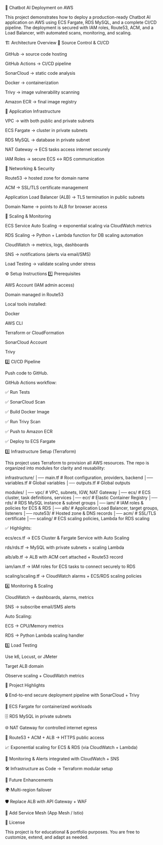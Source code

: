🚀 Chatbot AI Deployment on AWS

This project demonstrates how to deploy a production-ready Chatbot AI application on AWS using ECS Fargate, RDS MySQL, and a complete CI/CD pipeline.
The deployment is secured with IAM roles, Route53, ACM, and a Load Balancer, with automated scans, monitoring, and scaling.

🏗 Architecture Overview
🔹 Source Control & CI/CD

GitHub → source code hosting

GitHub Actions → CI/CD pipeline

SonarCloud → static code analysis

Docker → containerization

Trivy → image vulnerability scanning

Amazon ECR → final image registry

🔹 Application Infrastructure

VPC → with both public and private subnets

ECS Fargate → cluster in private subnets

RDS MySQL → database in private subnet

NAT Gateway → ECS tasks access internet securely

IAM Roles → secure ECS ↔ RDS communication

🔹 Networking & Security

Route53 → hosted zone for domain name

ACM → SSL/TLS certificate management

Application Load Balancer (ALB) → TLS termination in public subnets

Domain Name → points to ALB for browser access

🔹 Scaling & Monitoring

ECS Service Auto Scaling → exponential scaling via CloudWatch metrics

RDS Scaling → Python + Lambda function for DB scaling automation

CloudWatch → metrics, logs, dashboards

SNS → notifications (alerts via email/SMS)

Load Testing → validate scaling under stress

⚙️ Setup Instructions
1️⃣ Prerequisites

AWS Account (IAM admin access)

Domain managed in Route53

Local tools installed:

Docker

AWS CLI

Terraform or CloudFormation

SonarCloud Account

Trivy

2️⃣ CI/CD Pipeline

Push code to GitHub.

GitHub Actions workflow:

✅ Run Tests

✅ SonarCloud Scan

✅ Build Docker Image

✅ Run Trivy Scan

✅ Push to Amazon ECR

✅ Deploy to ECS Fargate

3️⃣ Infrastructure Setup (Terraform)

This project uses Terraform to provision all AWS resources.
The repo is organized into modules for clarity and reusability:

infrastructure/
│── main.tf            # Root configuration, providers, backend
│── variables.tf       # Global variables
│── outputs.tf         # Global outputs

modules/
│── vpc/               # VPC, subnets, IGW, NAT Gateway
│── ecs/               # ECS cluster, task definitions, services
│── ecr/               # Elastic Container Registry
│── rds/               # RDS MySQL instance & subnet groups
│── iam/               # IAM roles & policies for ECS & RDS
│── alb/               # Application Load Balancer, target groups, listeners
│── route53/           # Hosted zone & DNS records
│── acm/               # SSL/TLS certificate
│── scaling/           # ECS scaling policies, Lambda for RDS scaling


✅ Highlights:

ecs/ecs.tf → ECS Cluster & Fargate Service with Auto Scaling

rds/rds.tf → MySQL with private subnets + scaling Lambda

alb/alb.tf → ALB with ACM cert attached + Route53 record

iam/iam.tf → IAM roles for ECS tasks to connect securely to RDS

scaling/scaling.tf → CloudWatch alarms + ECS/RDS scaling policies

4️⃣ Monitoring & Scaling

CloudWatch → dashboards, alarms, metrics

SNS → subscribe email/SMS alerts

Auto Scaling:

ECS → CPU/Memory metrics

RDS → Python Lambda scaling handler

5️⃣ Load Testing

Use k6, Locust, or JMeter

Target ALB domain

Observe scaling + CloudWatch metrics

🌟 Project Highlights

🔒 End-to-end secure deployment pipeline with SonarCloud + Trivy

🐳 ECS Fargate for containerized workloads

🗄 RDS MySQL in private subnets

🌐 NAT Gateway for controlled internet egress

🔐 Route53 + ACM + ALB → HTTPS public access

📈 Exponential scaling for ECS & RDS (via CloudWatch + Lambda)

📢 Monitoring & Alerts integrated with CloudWatch + SNS

🛠 Infrastructure as Code → Terraform modular setup

🔮 Future Enhancements

🌍 Multi-region failover

🛡 Replace ALB with API Gateway + WAF

🔎 Add Service Mesh (App Mesh / Istio)

📜 License

This project is for educational & portfolio purposes.
You are free to customize, extend, and adapt as needed.